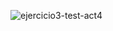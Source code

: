 ![ejercicio3-test-act4](https://github.com/JEstebanSanti/ESDAT-JORGE-SANTI/assets/78988823/e05f6d8d-686a-4bd8-94e4-ca9f213d3978)
